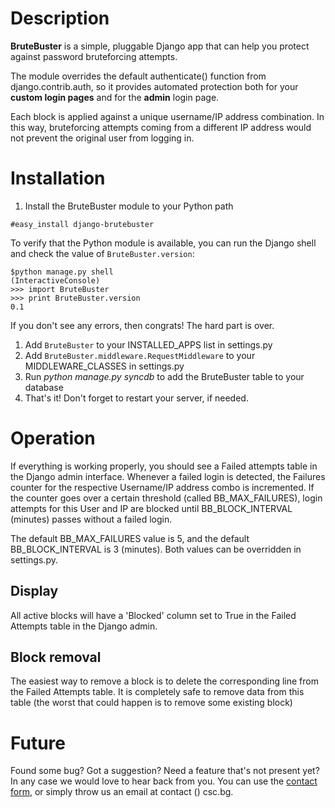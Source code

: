 # Description #
**BruteBuster** is a simple, pluggable Django app that can help you protect against password bruteforcing attempts.

The module overrides the default authenticate() function from django.contrib.auth, so it provides automated protection both for your **custom login pages** and for the **admin** login page.

Each block is applied against a unique username/IP address combination. In this way, bruteforcing attempts coming from a different IP address would not prevent the original user from logging in.

# Installation #
  1. Install the BruteBuster module to your Python path
```
#easy_install django-brutebuster
```

To verify that the Python module is available, you can run the Django shell and check the value of `BruteBuster.version`:
```
$python manage.py shell
(InteractiveConsole)
>>> import BruteBuster
>>> print BruteBuster.version
0.1
```

If you don't see any errors, then congrats! The hard part is over.

  1. Add `BruteBuster` to your INSTALLED\_APPS list in settings.py
  1. Add `BruteBuster.middleware.RequestMiddleware` to your MIDDLEWARE\_CLASSES in settings.py
  1. Run _python manage.py syncdb_ to add the BruteBuster table to your database
  1. That's it! Don't forget to restart your server, if needed.

# Operation #
If everything is working properly, you should see a Failed attempts table in the Django admin interface. Whenever a failed login is detected, the Failures counter for the respective Username/IP address combo is incremented. If the counter goes over a certain threshold (called BB\_MAX\_FAILURES), login attempts for this User and IP are blocked until BB\_BLOCK\_INTERVAL (minutes) passes without a failed login.

The default BB\_MAX\_FAILURES value is 5, and the default BB\_BLOCK\_INTERVAL is 3 (minutes). Both values can be overridden in settings.py.

## Display ##
All active blocks will have a 'Blocked' column set to True in the Failed Attempts table in the Django admin.

## Block removal ##
The easiest way to remove a block is to delete the corresponding line from the Failed Attempts table. It is completely safe to remove data from this table (the worst that could happen is to remove some existing block)

# Future #
Found some bug? Got a suggestion? Need a feature that's not present yet? In any case we would love to hear back from you. You can use the [contact form](http://csc.bg/contact/), or simply throw us an email at contact () csc.bg.